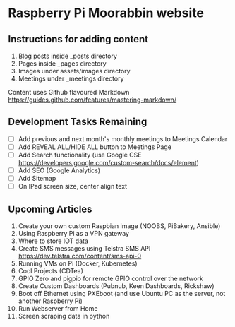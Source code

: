 # Raspberry Pi Moorabbin website

## Instructions for adding content
1. Blog posts inside _posts directory
2. Pages inside _pages directory
3. Images under assets/images directory
4. Meetings under _meetings directory

Content uses Github flavoured Markdown 
https://guides.github.com/features/mastering-markdown/

## Development Tasks Remaining
- [ ] Add previous and next month's monthly meetings to Meetings Calendar
- [ ] Add REVEAL ALL/HIDE ALL button to Meetings Page
- [ ] Add Search functionality (use Google CSE https://developers.google.com/custom-search/docs/element)
- [ ] Add SEO (Google Analytics)
- [ ] Add Sitemap
- [ ] On IPad screen size, center align text 

## Upcoming Articles
1. Create your own custom Raspbian image (NOOBS, PiBakery, Ansible)
2. Using Raspberry Pi as a VPN gateway
3. Where to store IOT data
4. Create SMS messages using Telstra SMS API https://dev.telstra.com/content/sms-api-0
5. Running VMs on Pi (Docker, Kubernetes)
6. Cool Projects (CDTea)
7. GPIO Zero and pigpio for remote GPIO control over the network
8. Create Custom Dashboards (Pubnub, Keen Dashboards, Rickshaw)
9. Boot off Ethernet using PXEboot (and use Ubuntu PC as the server, not another Raspberry Pi)
10. Run Webserver from Home
11. Screen scraping data in python
